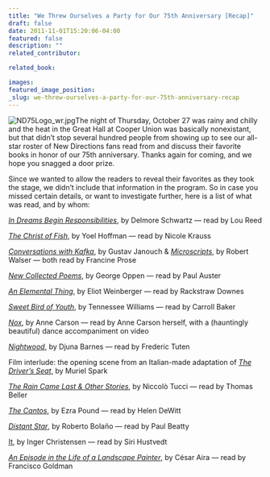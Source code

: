 ```yaml
---
title: "We Threw Ourselves a Party for Our 75th Anniversary [Recap]"
draft: false
date: 2011-11-01T15:20:06-04:00
featured: false
description: ""
related_contributor:

related_book:

images:
featured_image_position: 
_slug: we-threw-ourselves-a-party-for-our-75th-anniversary-recap
---
```


![ND75Logo_wr.jpg](http://ndbooks.com/images/uploads/ND75Logo_wr.jpg)The night of Thursday, October 27 was rainy and chilly and the heat in the Great Hall at Cooper Union was basically nonexistant, but that didn’t stop several hundred people from showing up to see our all-star roster of New Directions fans read from and discuss their favorite books in honor of our 75th anniversary. Thanks again for coming, and we hope you snagged a door prize. 

Since we wanted to allow the readers to reveal their favorites as they took the stage, we didn’t include that information in the program. So in case you missed certain details, or want to investigate further, here is a list of what was read, and by whom:

[_In Dreams Begin Responsibilities_](http://ndbooks.com/book/in-dreams-begin-responsibilities), by Delmore Schwartz — read by Lou Reed

[_The Christ of Fish_](http://ndbooks.com/book/the-christ-of-fish), by Yoel Hoffman — read by Nicole Krauss

[_Conversations with Kafka_](http://ndbooks.com/book/conversations-with-kafka), by Gustav Janouch & [_Microscripts_](http://ndbooks.com/book/the-microscripts), by Robert Walser — both read by Francine Prose

[_New Collected Poems_](http://ndbooks.com/book/new-collected-poems), by George Oppen — read by Paul Auster

[_An Elemental Thing_](http://ndbooks.com/book/an-elemental-thing), by Eliot Weinberger — read by Rackstraw Downes

[_Sweet Bird of Youth_](http://ndbooks.com/book/sweet-bird-of-youth), by Tennessee Williams — read by Carroll Baker

[_Nox_](http://ndbooks.com/book/nox), by Anne Carson — read by Anne Carson herself, with a (hauntingly beautiful) dance accompaniment on video

[_Nightwood_](http://ndbooks.com/book/nightwood), by Djuna Barnes — read by Frederic Tuten

Film interlude: the opening scene from an Italian-made adaptation of [_The Driver’s Seat_,](http://ndbooks.com/book/the-drivers-seat) by Muriel Spark

[_The Rain Came Last & Other Stories_](http://ndbooks.com/book/the-rain-came-last-other-stories), by Niccolò Tucci — read by Thomas Beller

[_The Cantos_](http://ndbooks.com/book/the-cantos-of-ezra-pound), by Ezra Pound — read by Helen DeWitt

[_Distant Star_](http://ndbooks.com/book/distant-star), by Roberto Bolaño — read by Paul Beatty

[It](http://ndbooks.com/book/it), by Inger Christensen — read by Siri Hustvedt

[_An Episode in the Life of a Landscape Painter_,](http://ndbooks.com/book/an-episode-in-the-life-of-a-landscape-painter) by César Aira — read by Francisco Goldman

